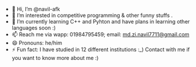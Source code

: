 - 👋 Hi, I’m @navil-afk
- 👀 I’m interested in competitive programming & other funny stuffs .
- 🌱 I’m currently learning C++ and Pyhton and have plans in learning other languages soon :)
- 📫 Reach me via wapp: 01984795459; email: md.zi.navil7711@gmail.com
- 😄 Pronouns: he/him
- ⚡ Fun fact: I have studied in 12 different institutions :_) Contact with me if you want to know more about me :)

<!---
navil-afk/navil-afk is a ✨ special ✨ repository because its `README.md` (this file) appears on your GitHub profile.
You can click the Preview link to take a look at your changes.
--->
